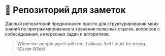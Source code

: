 # 📓 Репозиторий для заметок

Данный репозиторий предназначен просто для структурирования моих знаний
по программированию и хранения полезных ссылок, вопросов с собеседования,
интересных задач и алгоритмов.

> Whenever people agree with me. I always feel I must be wrong.   
> *(Oscar Wilde)* 

